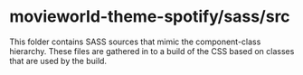 # movieworld-theme-spotify/sass/src

This folder contains SASS sources that mimic the component-class hierarchy. These files
are gathered in to a build of the CSS based on classes that are used by the build.
